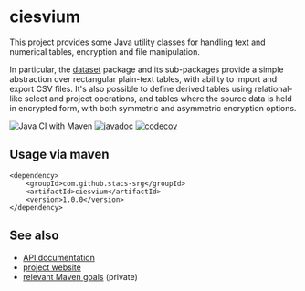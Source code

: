 # ciesvium
This project provides some Java utility classes for handling text and numerical tables, encryption and file manipulation.

In particular, the [dataset](https://javadoc.io/static/com.github.stacs-srg/ciesvium/1.0.0/index.html?uk/ac/standrews/cs/utilities/dataset/DataSet.html) package and its sub-packages provide a simple abstraction 
over rectangular plain-text tables, with ability to import and export CSV files. It's also possible to define derived tables using relational-like select and project operations, and tables
where the source data is held in encrypted form, with both symmetric and asymmetric encryption options.

![Java CI with Maven](https://github.com/stacs-srg/ciesvium/workflows/Java%20CI%20with%20Maven/badge.svg) [![javadoc](https://javadoc.io/badge2/com.github.stacs-srg/ciesvium/javadoc.svg)](https://javadoc.io/doc/com.github.stacs-srg/ciesvium) [![codecov](https://codecov.io/gh/stacs-srg/ciesvium/branch/master/graph/badge.svg)](https://codecov.io/gh/stacs-srg/ciesvium)

## Usage via maven
        
```
<dependency>
    <groupId>com.github.stacs-srg</groupId>
    <artifactId>ciesvium</artifactId>
    <version>1.0.0</version>
</dependency>
```

## See also

* [API documentation](https://javadoc.io/doc/com.github.stacs-srg/ciesvium)
* [project website](https://stacs-srg.github.io/ciesvium/)
* [relevant Maven goals](https://github.com/stacs-srg/hub/tree/master/maven) (private)
